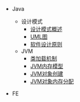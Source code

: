 - Java
  - 设计模式
    - [设计模式概述](java-design-pattern-des.md)
    - [UML图](java-design-pattern-uml.md)
    - [软件设计原则](java-design-pattern-principle.md)
  - JVM
    - [类加载机制](java-jvm-class-loader.md)
    - [JVM内存模型](java-jvm-memory-model.md)
    - [JVM对象创建](java-jvm-object-create.md)
    - [JVM对象内存分配](java-jvm-object-memory-allocation.md)

- FE
  
